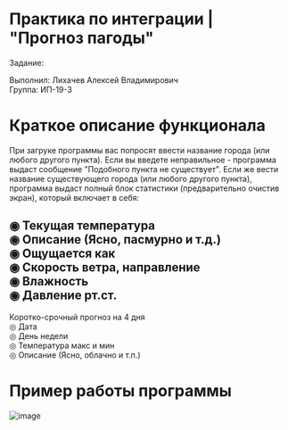 # Практика по интеграции | "Прогноз пагоды"

Задание:

Выполнил: Лихачев Алексей Владимирович  
Группа: ИП-19-3

# Краткое описание функционала
При загруке программы вас попросят ввести название города (или любого другого пункта). Если вы введете неправильное - программа выдаст сообщение "Подобного пункта не существует". Если же вести название существующего города (или любого другого пункта), программа выдаст полный блок статистики (предварительно очистив экран), который включает в себя:

◉ Текущая температура  
◉ Описание (Ясно, пасмурно и т.д.)  
◉ Ощущается как  
◉ Скорость ветра, направление  
◉ Влажность  
◉ Давление рт.ст.  
-----------------------------------
Коротко-срочный прогноз на 4 дня  
◎ Дата  
◎ День недели  
◎ Температура макс и мин  
◎ Описание (Ясно, облачно и т.п.)  


# Пример работы программы
![image](https://user-images.githubusercontent.com/90496602/218194725-6994015b-5f1c-4f10-87ea-529c1d557d8b.png)
